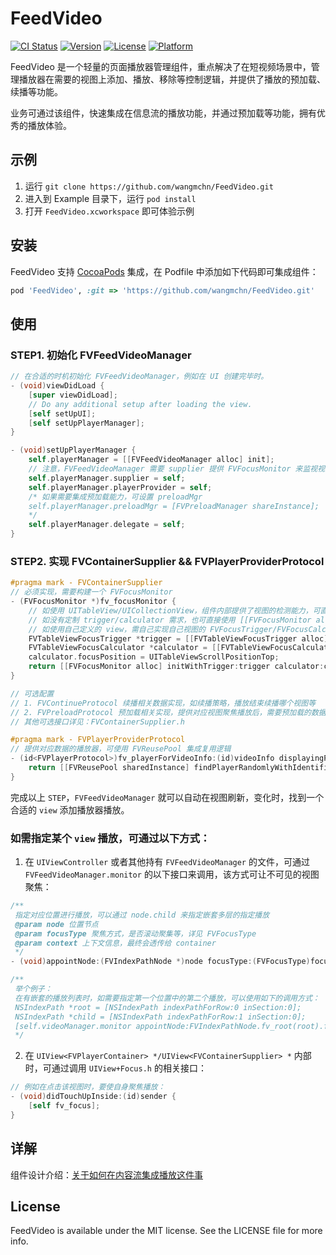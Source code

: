 # FeedVideo

[![CI Status](https://img.shields.io/travis/wangmchn@163.com/FeedVideo.svg?style=flat)](https://travis-ci.org/wangmchn@163.com/FeedVideo)
[![Version](https://img.shields.io/cocoapods/v/FeedVideo.svg?style=flat)](https://cocoapods.org/pods/FeedVideo)
[![License](https://img.shields.io/cocoapods/l/FeedVideo.svg?style=flat)](https://cocoapods.org/pods/FeedVideo)
[![Platform](https://img.shields.io/cocoapods/p/FeedVideo.svg?style=flat)](https://cocoapods.org/pods/FeedVideo)

FeedVideo 是一个轻量的页面播放器管理组件，重点解决了在短视频场景中，管理播放器在需要的视图上添加、播放、移除等控制逻辑，并提供了播放的预加载、续播等功能。

业务可通过该组件，快速集成在信息流的播放功能，并通过预加载等功能，拥有优秀的播放体验。

## 示例

1. 运行 `git clone https://github.com/wangmchn/FeedVideo.git`
2. 进入到 Example 目录下，运行 `pod install`
3. 打开 `FeedVideo.xcworkspace` 即可体验示例

## 安装

FeedVideo 支持 [CocoaPods](https://cocoapods.org) 集成，在 Podfile 中添加如下代码即可集成组件：

```ruby
pod 'FeedVideo', :git => 'https://github.com/wangmchn/FeedVideo.git'
```

## 使用
### STEP1. 初始化 FVFeedVideoManager
```objective-c
// 在合适的时机初始化 FVFeedVideoManager，例如在 UI 创建完毕时。
- (void)viewDidLoad {
    [super viewDidLoad];
    // Do any additional setup after loading the view.
    [self setUpUI];
    [self setUpPlayerManager];
}

- (void)setUpPlayerManager {
    self.playerManager = [[FVFeedVideoManager alloc] init];
    // 注意，FVFeedVideoManager 需要 supplier 提供 FVFocusMonitor 来监视视图变化，请确保创建时，监视的视图已经初始化
    self.playerManager.supplier = self;
    self.playerManager.playerProvider = self;
    /* 如果需要集成预加载能力，可设置 preloadMgr
    self.playerManager.preloadMgr = [FVPreloadManager shareInstance];
    */
    self.playerManager.delegate = self;
}
```
### STEP2. 实现 FVContainerSupplier && FVPlayerProviderProtocol
```objective-c
#pragma mark - FVContainerSupplier
// 必须实现，需要构建一个 FVFocusMonitor
- (FVFocusMonitor *)fv_focusMonitor {
    // 如使用 UITableView/UICollectionView，组件内部提供了视图的检测能力，可直接初始化对应的 trigger/calculator 初始化 FVFocusMonitor
    // 如没有定制 trigger/calculator 需求，也可直接使用 [[FVFocusMonitor alloc] initWithTableView:self.tableView] / [[FVFocusMonitor alloc] initWithCollectionView:self.collectionView]
    // 如使用自己定义的 view，需自己实现自己视图的 FVFocusTrigger/FVFocusCalculator
    FVTableViewFocusTrigger *trigger = [[FVTableViewFocusTrigger alloc] initWithTableView:self.tableView];
    FVTableViewFocusCalculator *calculator = [[FVTableViewFocusCalculator alloc] initWithRootView:self.tableView];
    calculator.focusPosition = UITableViewScrollPositionTop;
    return [[FVFocusMonitor alloc] initWithTrigger:trigger calculator:calculator];
}

// 可选配置
// 1. FVContinueProtocol 续播相关数据实现，如续播策略，播放结束续播哪个视图等
// 2. FVPreloadProtocol 预加载相关实现，提供对应视图聚焦播放后，需要预加载的数据列表
// 其他可选接口详见：FVContainerSupplier.h

#pragma mark - FVPlayerProviderProtocol
// 提供对应数据的播放器，可使用 FVReusePool 集成复用逻辑
- (id<FVPlayerProtocol>)fv_playerForVideoInfo:(id)videoInfo displayingPlayerList:(NSArray<id<FVPlayerProtocol>> *)playerList {
    return [[FVReusePool sharedInstance] findPlayerRandomlyWithIdentifier:videoInfo type:@"" except:[NSSet setWithArray:playerList]];
}

```
完成以上 `STEP`，`FVFeedVideoManager` 就可以自动在视图刷新，变化时，找到一个合适的 `view` 添加播放器播放。
### 如需指定某个 `view` 播放，可通过以下方式：
1. 在 `UIViewController` 或者其他持有 `FVFeedVideoManager` 的文件，可通过 `FVFeedVideoManager.monitor` 的以下接口来调用，该方式可让不可见的视图聚焦：
```objective-c
/**
 指定对应位置进行播放，可以通过 node.child 来指定嵌套多层的指定播放
 @param node 位置节点
 @param focusType 聚焦方式，是否滚动聚集等，详见 FVFocusType
 @param context 上下文信息，最终会透传给 container
 */
- (void)appointNode:(FVIndexPathNode *)node focusType:(FVFocusType)focusType context:(nullable FVContext *)context;

/**
 举个例子：
 在有嵌套的播放列表时，如需要指定第一个位置中的第二个播放，可以使用如下的调用方式：
 NSIndexPath *root = [NSIndexPath indexPathForRow:0 inSection:0];
 NSIndexPath *child = [NSIndexPath indexPathForRow:1 inSection:0];
 [self.videoManager.monitor appointNode:FVIndexPathNode.fv_root(root).fv_child(child) focusType:FVFocusTypeAfterScroll context:nil];
 */
```
2. 在 `UIView<FVPlayerContainer> */UIView<FVContainerSupplier> *` 内部时，可通过调用 `UIView+Focus.h` 的相关接口：
```objective-c
// 例如在点击该视图时，要使自身聚焦播放：
- (void)didTouchUpInside:(id)sender {
    [self fv_focus];
}
```
## 详解

组件设计介绍：[关于如何在内容流集成播放这件事](https://docs.qq.com/doc/DSW9ZelViVnlzZ0Ri?_t=1645187111489)

## License

FeedVideo is available under the MIT license. See the LICENSE file for more info.
